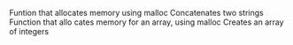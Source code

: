 Funtion that allocates memory using malloc
Concatenates two strings
Function that allo cates memory for an array, using malloc
Creates an array of integers
